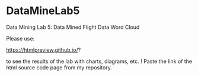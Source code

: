 # DataMineLab5

Data Mining Lab 5: Data Mined Flight Data Word Cloud

Please use:

https://htmlpreview.github.io/?

to see the results of the lab with charts, diagrams, etc. ! Paste the link of the html source code page from my repository.
